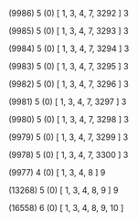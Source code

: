 (9986) 5 (0) [ 1, 3, 4, 7, 3292 ] 3 


(9985) 5 (0) [ 1, 3, 4, 7, 3293 ] 3 


(9984) 5 (0) [ 1, 3, 4, 7, 3294 ] 3 


(9983) 5 (0) [ 1, 3, 4, 7, 3295 ] 3 


(9982) 5 (0) [ 1, 3, 4, 7, 3296 ] 3 


(9981) 5 (0) [ 1, 3, 4, 7, 3297 ] 3 


(9980) 5 (0) [ 1, 3, 4, 7, 3298 ] 3 


(9979) 5 (0) [ 1, 3, 4, 7, 3299 ] 3 


(9978) 5 (0) [ 1, 3, 4, 7, 3300 ] 3 


(9977) 4 (0) [ 1, 3, 4, 8 ] 9 


(13268) 5 (0) [ 1, 3, 4, 8, 9 ] 9 


(16558) 6 (0) [ 1, 3, 4, 8, 9, 10 ]  

